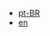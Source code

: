 * [pt-BR](https://github.com/alessandrostein/ruby-engineering-blogs/blob/master/blogs-en.md)
* [en](https://github.com/alessandrostein/ruby-engineering-blogs/blob/master/blogs-pt-br.md)
